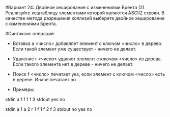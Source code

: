 #Вариант 24: Двойное хеширование с изменениями Брента (2)
Реализуйте хештаблицу элементами которой являются ASCIIZ строки. В качестве метода
разрешения коллизий выберете двойное хеширование с изменениями Брента.

#Синтаксис операций:
- Вставка
a <число>
добавляет элемент с ключом <число> в дерево. Если такой элемент уже существует - ничего не делает.

- Удаление
r <число>
удаляет элемент с ключом <число> из дерева. Если такого элемента нет в дереве - ничего не делает.

- Поиск
f <число>
печатает yes, если элемент с ключом <число> есть в дереве. Иначе печатает no

- Примеры

stdin
a 1
f 1
f 3
stdout
yes
no

stdin
a 1
a 2
r 1
f 1
f 2
f 3
stdout
no
yes
no
